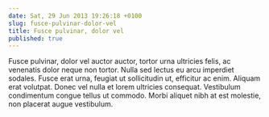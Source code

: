 ```yaml
---
date: Sat, 29 Jun 2013 19:26:18 +0100
slug: fusce-pulvinar-dolor-vel
title: Fusce pulvinar, dolor vel
published: true
---
```

Fusce pulvinar, dolor vel auctor auctor, tortor urna ultricies felis, ac venenatis dolor neque non tortor. Nulla sed lectus eu arcu imperdiet sodales. Fusce erat urna, feugiat ut sollicitudin ut, efficitur ac enim. Aliquam erat volutpat. Donec vel nulla et lorem ultricies consequat. Vestibulum condimentum congue tellus ut commodo. Morbi aliquet nibh at est molestie, non placerat augue vestibulum.
